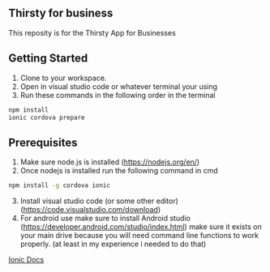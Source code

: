 ## Thirsty for business
This reposity is for the Thirsty App for Businesses

## Getting Started
1. Clone to your workspace.
2. Open in visual studio code or whatever terminal your using
3. Run these commands in the following order in the terminal
```bash
npm install
ionic cordova prepare
```

## Prerequisites
1. Make sure node.js is installed (https://nodejs.org/en/)
2. Once nodejs is installed run the following command in cmd
```bash
npm install -g cordova ionic
```
3. Install visual studio code (or some other editor) (https://code.visualstudio.com/download)
4. For android use make sure to install Android studio (https://developer.android.com/studio/index.html) make sure it exists on your main drive because you will need command line functions to work properly. (at least in my experience i needed to do that)


[Ionic Docs](http://ionicframework.com/docs/)